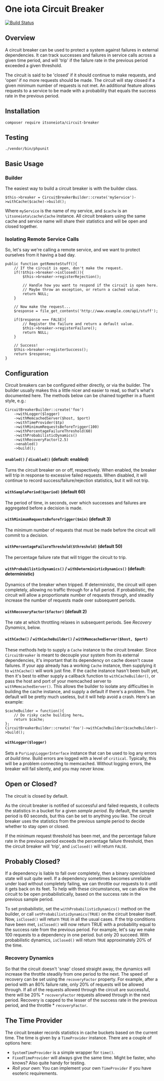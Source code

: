 One iota Circuit Breaker
========================
[![Build Status](https://travis-ci.org/itsoneiota/circuit-breaker.svg?branch=master)](https://travis-ci.org/itsoneiota/circuit-breaker)

Overview
--------
A circuit breaker can be used to protect a system against failures in external dependencies. It can track successes and failures in service calls across a given time period, and will 'trip' if the failure rate in the previous period exceeded a given threshold.

The circuit is said to be 'closed' if it should continue to make requests, and 'open' if no more requests should be made. The circuit will stay closed if a given minimum number of requests is not met. An additional feature allows requests to a service to be made with a probability that equals the success rate in the previous period.

Installation
------------
	composer require itsoneiota/circuit-breaker

Testing
-------
	./vendor/bin/phpunit

Basic Usage
-----------

### Builder
The easiest way to build a circuit breaker is with the builder class.

	$this->breaker = CircuitBreakerBuilder::create('myService')->withCache($cache)->build();

Where `myService` is the name of my service, and `$cache` is an `\itsoneiota\cache\Cache` instance. All circuit breakers using the same cache and service name will share their statistics and will be open and closed together.

### Isolating Remote Service Calls
So, let's say we're calling a remote service, and we want to protect ourselves from it having a bad day.

	public function getRemoteStuff(){
		// If the circuit is open, don't make the request.
		if(!$this->breaker->isClosed()){
			$this->breaker->registerRejection();

			// Handle how you want to respond if the circuit is open here.
			// Maybe throw an exception, or return a cached value.
			return NULL;
		}

		// Now make the request...
		$response = file_get_contents('http://www.example.com/api/stuff');

		if($response === FALSE){
			// Register the failure and return a default value.
			$this->breaker->registerFailure();
			return NULL;
		}

		// Success!
		$this->breaker->registerSuccess();
		return $response;
	}

## Configuration
Circuit breakers can be configured either directly, or via the builder. The builder usually makes this a little nicer and easier to read, so that's what's documented here. The methods below can be chained together in a fluent style, e.g.:

	CircuitBreakerBuilder::create('foo')
		->withLogger($logger)
		->withMemcachedServer($host, $port)
		->withTimeProvider($tp)
		->withMinimumRequestsBeforeTrigger(100)
		->withPercentageFailureThreshold(60)
		->withProbabilisticDynamics()
		->withRecoveryFactor(2.5)
		->enabled()
		->build();

#### `enabled()` / `disabled()` (default: enabled)
Turns the circuit breaker on or off, respectively. When enabled, the breaker will trip in response to excessive failed requests. When disabled, it will continue to record success/failure/rejection statistics, but it will not trip.

#### `withSamplePeriod($period)` (default 60)
The period of time, in seconds, over which successes and failures are aggregated before a decision is made.

#### `withMinimumRequestsBeforeTrigger($min)` (default 3)
The minimum number of requests that must be made before the circuit will commit to a decision.

#### `withPercentageFailureThreshold($threshold)` (default 50)
The percentage failure rate that will trigger the circuit to trip.

#### `withProbabilisticDynamics()` / `withDeterministicDynamics()` (default: deterministic)
Dynamics of the breaker when tripped. If deterministic, the circuit will open completely, allowing no traffic through for a full period. If probabilistic, the circuit will allow a proportionate number of requests through, and steadily increase the number of requests made over subsequent periods.

#### `withRecoveryFactor($factor)` (default 2)
The rate at which throttling relaxes in subsequent periods. See _Recovery Dynamics_, below.

#### `withCache()` / `withCacheBuilder()` / `withMemcachedServer($host, $port)`
These methods help to supply a `Cache` instance to the circuit breaker. Since `CircuitBreaker` is meant to decouple your system from its external dependencies, it's important that its dependency on cache doesn't cause failures. If your app already has a working `Cache` instance, then supplying it to `withCache()` will work just fine. If the cache instance hasn't been built yet, then it's best to either supply a callback function to `withCacheBuilder()`, or pass the host and port of your memcached server to `withMemcachedServer()`. This allows the builder to isolate any difficulties in building the cache instance, and supply a default if there's a problem. The default will be pretty much useless, but it will help avoid a crash. Here's an example:

	$cacheBuilder = function(){
		// Do risky cache building here…
		return $cache;
	};
	CircuitBreakerBuilder::create('foo')->withCacheBuilder($cacheBuilder)->build();

#### `withLogger($logger)`
Sets a `Psr\Log\LoggerInterface` instance that can be used to log any errors _at build time_. Build errors are logged with a level of `critical`. Typically, this will be a problem connecting to memcached. Without logging errors, the breaker will fail silently, and you may never know.

Open or Closed?
---------------
The circuit is closed by default.

As the circuit breaker is notified of successful and failed requests, it collects the statistics in a bucket for a given _sample period_. By default, the sample period is 60 seconds, but this can be set to anything you like. The circuit breaker uses the statistics from the previous sample period to decide whether to stay open or closed.

If the minimum request threshold has been met, and the percentage failure rate in the previous period exceeds the percentage failure threshold, then the circuit breaker will 'trip', and `isClosed()` will return `FALSE`.

Probably Closed?
----------------

If a dependency is liable to fall over completely, then a binary open/closed state will suit quite well. If a dependency sometimes becomes unreliable under load without completely failing, we can throttle our requests to it until it gets back on its feet. To help with these circumstances, we can allow the circuit to be open probabilistically, based on the success rate in the previous sample period.

To set probabilistic, set the `withProbabilisticDynamics()` method on the builder, or call `setProbabilisticDynamics(TRUE)` on the circuit breaker itself. Now, `isClosed()` will return `TRUE` in all the usual cases. If the trip conditions have been met, `isClosed()` will now return TRUE with a probability equal to the success rate from the previous period. For example, let's say we make 100 requests to a dependency in one period. but only 20 succeed. With probabilistic dynamics, `isClosed()` will return `TRUE` approximately 20% of the time.

### Recovery Dynamics
So that the circuit doesn't 'snap' closed straight away, the dynamics will increase the throttle steadily from one period to the next. The speed of recovery can be set using the `recoveryFactor` property. For example, after a period with an 80% failure rate, only 20% of requests will be allowed through. If all of the requests allowed through the circuit are successful, there will be 20% * `recoveryFactor` requests allowed through in the next period. Recovery is capped to the lesser of the success rate in the previous period, and the throttle * `recoveryFactor`.

The Time Provider
-----------------
The circuit breaker records statistics in cache buckets based on the current time. The time is given by a `TimeProvider` instance. There are a couple of options here:

- `SystemTimeProvider` is a simple wrapper for `time()`.
- `FixedTimeProvider` will always give the same time. Might be faster, who knows? Also quite handy for testing.
- _Roll your own_: You can implement your own `TimeProvider` if you have esoteric requirements.
